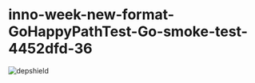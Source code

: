 # inno-week-new-format-GoHappyPathTest-Go-smoke-test-4452dfd-36

![depshield](https://cpeters1.dev.depshield.sonatype.org/badges/depshield-testing/inno-week-new-format-GoHappyPathTest-Go-smoke-test-4452dfd-36/depshield.svg)